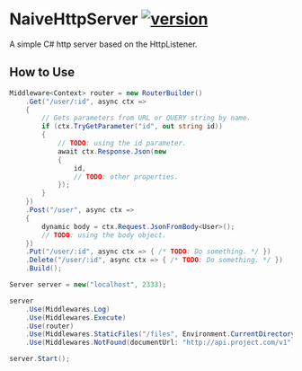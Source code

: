 # NaiveHttpServer [![version](https://img.shields.io/badge/version-0.1.0-orange)](https://www.nuget.org/packages/NaiveHttpServer)

A simple C# http server based on the HttpListener.

## How to Use

```csharp
Middleware<Context> router = new RouterBuilder()
    .Get("/user/:id", async ctx =>
    {
        // Gets parameters from URL or QUERY string by name.
        if (ctx.TryGetParameter("id", out string id))
        {
            // TODO: using the id parameter.
            await ctx.Response.Json(new
            {
                id,
                // TODO: other properties.
            });
        }
    })
    .Post("/user", async ctx =>
    {
        dynamic body = ctx.Request.JsonFromBody<User>();
        // TODO: using the body object.
    })
    .Put("/user/:id", async ctx => { /* TODO: Do something. */ })
    .Delete("/user/:id", async ctx => { /* TODO: Do something. */ })
    .Build();

Server server = new("localhost", 2333);

server
    .Use(Middlewares.Log)
    .Use(Middlewares.Execute)
    .Use(router)
    .Use(Middlewares.StaticFiles("/files", Environment.CurrentDirectory))
    .Use(Middlewares.NotFound(documentUrl: "http://api.project.com/v1"));

server.Start();
```
